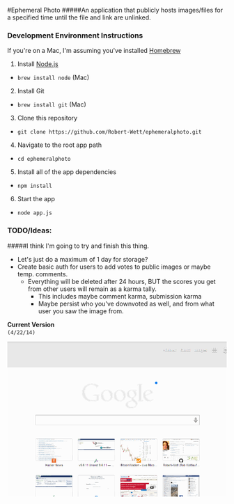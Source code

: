 #Ephemeral Photo
#####An application that publicly hosts images/files for a specified time until the file and link are unlinked.  
  
  
### Development Environment Instructions
If you're on a Mac, I'm assuming you've installed [Homebrew](https://github.com/mxcl/homebrew/wiki/installation)  

 1. Install [Node.js](http://nodejs.org/download/)
   - `brew install node` (Mac)
 2. Install Git
   - `brew install git` (Mac)
 3. Clone this repository
   - `git clone https://github.com/Robert-Wett/ephemeralphoto.git`
 4. Navigate to the root app path
   - `cd ephemeralphoto`
 5. Install all of the app dependencies
   - `npm install`
 6. Start the app
   - `node app.js`

### TODO/Ideas:
#####I think I'm going to try and finish this thing.  
 - Let's just do a maximum of 1 day for storage?  
 - Create basic auth for users to add votes to public images or maybe temp. comments.
   - Everything will be deleted after 24 hours, BUT the scores you get from other users will remain as a karma tally.
     - This includes maybe comment karma, submission karma
     - Maybe persist who you've downvoted as well, and from what user you saw the image from.

**Current Version**  
`(4/22/14)`  

![Current Version](https://raw.githubusercontent.com/Robert-Wett/ephemeralphoto/master/doc/ephemeralphotov1.gif)
